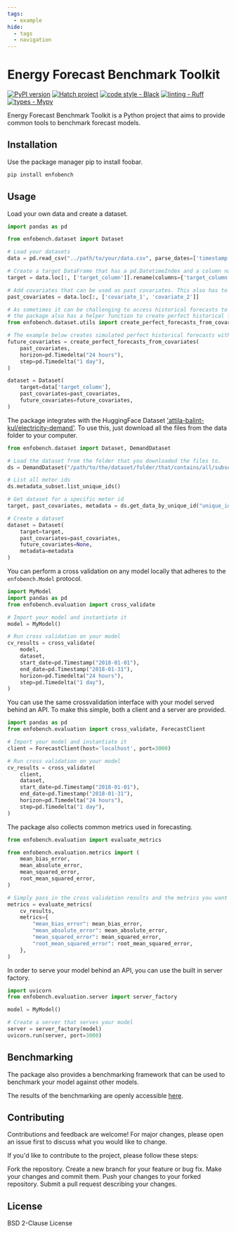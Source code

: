 ```yaml
---
tags:
  - example
hide:
  - tags
  - navigation
---
```


# Energy  Forecast Benchmark Toolkit

[![PyPI version](https://badge.fury.io/py/enfobench.svg)](https://badge.fury.io/py/enfobench)
[![Hatch project](https://img.shields.io/badge/%F0%9F%A5%9A-Hatch-4051b5.svg)](https://github.com/pypa/hatch)
[![code style - Black](https://img.shields.io/badge/code%20style-black-000000.svg)](https://github.com/psf/black)
[![linting - Ruff](https://img.shields.io/endpoint?url=https://raw.githubusercontent.com/charliermarsh/ruff/main/assets/badge/v0.json)](https://github.com/charliermarsh/ruff)
[![types - Mypy](https://img.shields.io/badge/types-Mypy-blue.svg)](https://github.com/python/mypy)

Energy Forecast Benchmark Toolkit is a Python project that aims to provide common tools to
benchmark forecast models.


## Installation

Use the package manager pip to install foobar.

```bash
pip install enfobench
```

## Usage

Load your own data and create a dataset.

```python
import pandas as pd

from enfobench.dataset import Dataset

# Load your datasets
data = pd.read_csv("../path/to/your/data.csv", parse_dates=['timestamp'], index_col='timestamp')

# Create a target DataFrame that has a pd.DatetimeIndex and a column named 'y'
target = data.loc[:, ['target_column']].rename(columns={'target_column': 'y'})

# Add covariates that can be used as past covariates. This also has to have a pd.DatetimeIndex
past_covariates = data.loc[:, ['covariate_1', 'covariate_2']]

# As sometimes it can be challenging to access historical forecasts to use future covariates, 
# the package also has a helper function to create perfect historical forecasts from the past covariates.
from enfobench.dataset.utils import create_perfect_forecasts_from_covariates

# The example below creates simulated perfect historical forecasts with a horizon of 24 hours and a step of 1 day.
future_covariates = create_perfect_forecasts_from_covariates(
    past_covariates,
    horizon=pd.Timedelta("24 hours"),
    step=pd.Timedelta("1 day"),
)

dataset = Dataset(
    target=data['target_column'],
    past_covariates=past_covariates,
    future_covariates=future_covariates,
)
```

The package integrates with the HuggingFace Dataset ['attila-balint-kul/electricity-demand'](https://huggingface.co/datasets/attila-balint-kul/electricity-demand). 
To use this, just download all the files from the data folder to your computer.

```python
from enfobench.dataset import Dataset, DemandDataset

# Load the dataset from the folder that you downloaded the files to.
ds = DemandDataset("/path/to/the/dataset/folder/that/contains/all/subsets")

# List all meter ids
ds.metadata_subset.list_unique_ids()

# Get dataset for a specific meter id
target, past_covariates, metadata = ds.get_data_by_unique_id("unique_id_of_the_meter")

# Create a dataset
dataset = Dataset(
    target=target,
    past_covariates=past_covariates,
    future_covariates=None,
    metadata=metadata
)
```


You can perform a cross validation on any model locally that adheres to the `enfobench.Model` protocol.

```python
import MyModel
import pandas as pd
from enfobench.evaluation import cross_validate

# Import your model and instantiate it
model = MyModel()

# Run cross validation on your model
cv_results = cross_validate(
    model,
    dataset,
    start_date=pd.Timestamp("2018-01-01"),
    end_date=pd.Timestamp("2018-01-31"),
    horizon=pd.Timedelta("24 hours"),
    step=pd.Timedelta("1 day"),
)
```

You can use the same crossvalidation interface with your model served behind an API. 
To make this simple, both a client and a server are provided.

```python
import pandas as pd
from enfobench.evaluation import cross_validate, ForecastClient

# Import your model and instantiate it
client = ForecastClient(host='localhost', port=3000)

# Run cross validation on your model
cv_results = cross_validate(
    client,
    dataset,
    start_date=pd.Timestamp("2018-01-01"),
    end_date=pd.Timestamp("2018-01-31"),
    horizon=pd.Timedelta("24 hours"),
    step=pd.Timedelta("1 day"),
)
```

The package also collects common metrics used in forecasting.

```python
from enfobench.evaluation import evaluate_metrics

from enfobench.evaluation.metrics import (
    mean_bias_error,
    mean_absolute_error,
    mean_squared_error,
    root_mean_squared_error,
)

# Simply pass in the cross validation results and the metrics you want to evaluate.
metrics = evaluate_metrics(
    cv_results,
    metrics={
        "mean_bias_error": mean_bias_error,
        "mean_absolute_error": mean_absolute_error,
        "mean_squared_error": mean_squared_error,
        "root_mean_squared_error": root_mean_squared_error,
    },
)
```

In order to serve your model behind an API, you can use the built in server factory.

```python
import uvicorn
from enfobench.evaluation.server import server_factory

model = MyModel()

# Create a server that serves your model
server = server_factory(model)
uvicorn.run(server, port=3000)
```

## Benchmarking

The package also provides a benchmarking framework that can be used to benchmark your model against
other models. 

The results of the benchmarking are openly accessible [here](https://api.wandb.ai/links/attila-balint-kul/duaehj8c).


## Contributing

Contributions and feedback are welcome! For major changes, please open an issue first to discuss
what you would like to change.

If you'd like to contribute to the project, please follow these steps:

Fork the repository.
Create a new branch for your feature or bug fix.
Make your changes and commit them.
Push your changes to your forked repository.
Submit a pull request describing your changes.

## License

BSD 2-Clause License

